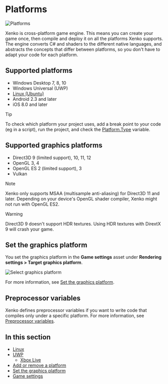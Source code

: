 # Platforms

![Platforms](media/game-engine-system-requirements-intro-pic.png)

Xenko is cross-platform game engine. This means you can create your game once, then compile and deploy it on all the platforms Xenko supports. The engine converts C# and shaders to the different native languages, and abstracts the concepts that differ between platforms, so you don't have to adapt your code for each platform.

## Supported platforms

* Windows Desktop 7, 8, 10
* Windows Universal (UWP)
* [Linux (Ubuntu)](linux/index.md)
* Android 2.3 and later
* iOS 8.0 and later

> [!TIP]
> To check which platform your project uses, add a break point to your code (eg in a script), run the project, and check the [Platform.Type](xref:SiliconStudio.Core.Platform.Type) variable.

## Supported graphics platforms

* Direct3D 9 (limited support), 10, 11, 12
* OpenGL 3, 4
* OpenGL ES 2 (limited support), 3
* Vulkan

>[!Note]
>Xenko only supports MSAA (multisample anti-aliasing) for Direct3D 11 and later.
>Depending on your device's OpenGL shader compiler, Xenko might not run with OpenGL ES2.

>[!Warning]
>Direct3D 9 doesn't support HDR textures. Using HDR textures with DirextX 9 will crash your game.

## Set the graphics platform

You set the graphics platform in the **Game settings** asset under **Rendering settings > Target graphics platform**.

![Select graphics platform](media/change-graphics-platform.png)

For more information, see [Set the graphics platform](set-the-graphics-platform.md).

## Preprocessor variables

Xenko defines preprocessor variables if you want to write code that compiles only under a specific platform. For more information, see [Preprocessor variables](../scripts/preprocessor-variables.md).

## In this section

* [Linux](linux/index.md)
* [UWP](uwp/index.md)
    * [Xbox Live](uwp/xbox-live.md)
* [Add or remove a platform](add-or-remove-a-platform.md)
* [Set the graphics platform](set-the-graphics-platform.md)
* [Game settings](../game-studio/game-settings.md)
